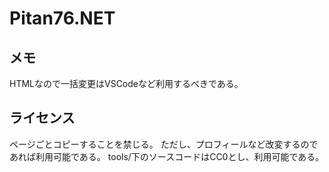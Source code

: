 # Pitan76.NET
## メモ
HTMLなので一括変更はVSCodeなど利用するべきである。

## ライセンス
ページごとコピーすることを禁じる。
ただし、プロフィールなど改変するのであれば利用可能である。
tools/下のソースコードはCC0とし、利用可能である。
